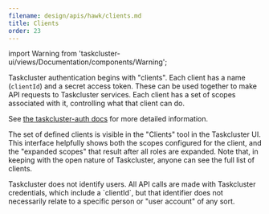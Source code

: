 ```yaml
---
filename: design/apis/hawk/clients.md
title: Clients
order: 23
---
```

import Warning from 'taskcluster-ui/views/Documentation/components/Warning';

Taskcluster authentication begins with "clients". Each client has a name
(`clientId`) and a secret access token. These can be used together to make API
requests to Taskcluster services. Each client has a set of scopes associated
with it, controlling what that client can do.

See [the taskcluster-auth
docs](/docs/reference/platform/auth/clients) for more detailed
information.

The set of defined clients is visible in the "Clients" tool in the Taskcluster
UI.  This interface helpfully shows both the scopes configured for the client,
and the "expanded scopes" that result after all roles are expanded. Note that,
in keeping with the open nature of Taskcluster, anyone can see the full list of
clients.

<Warning>
Taskcluster does not identify users. All API calls are made with
Taskcluster credentials, which include a `clientId`, but that identifier does
not necessarily relate to a specific person or "user account" of any sort.
</Warning>
